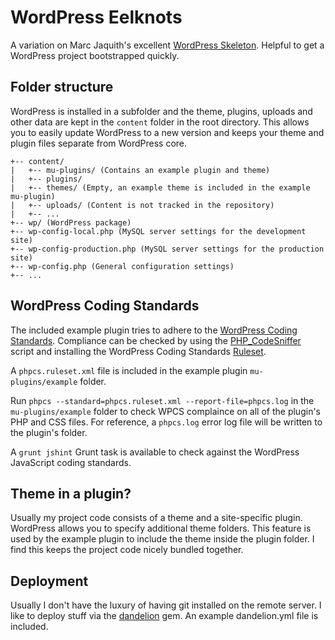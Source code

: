 # WordPress Eelknots

A variation on Marc Jaquith's excellent [WordPress Skeleton](https://github.com/markjaquith/WordPress-Skeleton).
Helpful to get a WordPress project bootstrapped quickly.

## Folder structure

WordPress is installed in a subfolder and the theme, plugins, uploads and other data are kept in the `content` folder in the root directory. This allows you to easily update WordPress to a new version and keeps your theme and plugin files separate from WordPress core.


```
+-- content/
|   +-- mu-plugins/ (Contains an example plugin and theme)
|   +-- plugins/
|   +-- themes/ (Empty, an example theme is included in the example mu-plugin)
|   +-- uploads/ (Content is not tracked in the repository)
|   +-- ...
+-- wp/ (WordPress package)
+-- wp-config-local.php (MySQL server settings for the development site)
+-- wp-config-production.php (MySQL server settings for the production site)
+-- wp-config.php (General configuration settings)
+-- ...
```

## WordPress Coding Standards

The included example plugin tries to adhere to the [WordPress Coding Standards](https://codex.wordpress.org/WordPress_Coding_Standards). Compliance can be checked by using the [PHP_CodeSniffer](https://github.com/squizlabs/PHP_CodeSniffer) script and installing the WordPress Coding Standards [Ruleset](https://codex.wordpress.org/WordPress_Coding_Standards).

A `phpcs.ruleset.xml` file is included in the example plugin `mu-plugins/example` folder.

Run `phpcs --standard=phpcs.ruleset.xml --report-file=phpcs.log` in the `mu-plugins/example` folder to check WPCS complaince on all of the plugin's PHP and CSS files. For reference, a `phpcs.log` error log file will be written to the plugin's folder.

A `grunt jshint` Grunt task is available to check against the WordPress JavaScript coding standards.

## Theme in a plugin?

Usually my project code consists of a theme and a site-specific plugin. WordPress allows you to specify additional theme folders. This feature is used by the example plugin to include the theme inside the plugin folder. I find this keeps the project code nicely bundled together.

## Deployment

Usually I don't have the luxury of having git installed on the remote server.
I like to deploy stuff via the [dandelion](https://github.com/scttnlsn/dandelion) gem. An example dandelion.yml file is included.
